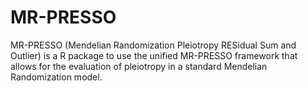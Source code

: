 # MR-PRESSO
MR-PRESSO (Mendelian Randomization Pleiotropy RESidual Sum and Outlier) is a R package to use the unified MR-PRESSO framework that allows for the evaluation of pleiotropy in a standard Mendelian Randomization model.
